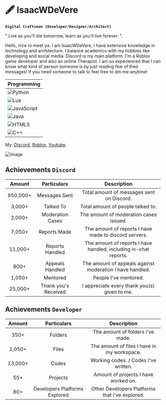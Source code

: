 # 🖋 IsaacWDeVere

**`Digital Craftsman (Developer/Designer/Architect)`**

" Live as you'll die tomorrow,  learn as you'll live forever. ". 

Hello, nice to meet ya.  I am IsaacWDeVere, I have extensive knowledge in technology and architecture. I balance academics with my hobbies like developing and social media. Discord is my main platform. I'm a Roblox game developer and also an online Therapist.  I am so experienced that I can know what kind of person someone is by just reading few of their messages! If you need someone to talk to feel free to dm me anytime!

| Programming  |
| :--        |
| ![Python](https://img.shields.io/badge/python-3670A0?style=for-the-badge&logo=python&logoColor=ffdd54) |
| ![Lua](https://img.shields.io/badge/lua-%232C2D72.svg?style=for-the-badge&logo=lua&logoColor=white) |
| ![JavaScript](https://img.shields.io/badge/javascript-%23323330.svg?style=for-the-badge&logo=javascript&logoColor=%23F7DF1E) |
| ![Java](https://img.shields.io/badge/java-%23ED8B00.svg?style=for-the-badge&logo=openjdk&logoColor=white)  |
| ![HTML5](https://img.shields.io/badge/html5-%23E34F26.svg?style=for-the-badge&logo=html5&logoColor=white) |
| ![C++](https://img.shields.io/badge/c++-%2300599C.svg?style=for-the-badge&logo=c%2B%2B&logoColor=white) |

My: 
[Discord](https://discord.com/users/1233652449365983254/),
[Roblox](https://www.roblox.com/users/2698166225/profile),
[Youtube](https://www.youtube.com/@IsaacWDeVere).

![Image](https://github.com/user-attachments/assets/9bfcd9cd-f4e8-429a-98b0-3e30f2c86179)

## Achievements `Discord`
| Amount  | Particulars | Description |
| :---:         |     :---:      |          :---: |
| 850,000+  | Messages Sent	  | Total amount of messages sent on Discord. |
| 3,000+  | Talked To  | Total amount of people talked to. |
| 2,000+  | Moderation Cases  | The amount of moderation cases issued. |
| 7,050+  | Reports Made | The amount of reports I have made to discord servers. |
| 11,000+ | Reports Handled | The amount of reports I have handled, including in-chat reports. |
| 800+ | Appeals Handled | The amount of appeals against moderation I have handled. |
| 1,050+ | Mentored | People I've mentored. |
| 25,000+ | Thank you's Received | I appreciate every thank you(s) given to me. |

## Achievements `Developer`
| Amount  | Particulars | Description |
| :---:         |     :---:      |          :---: |
| 350+  | Folders  | The amount of folders i've made. |
| 1,050+ | Files | The amount of files I have in my workspace. |
| 13,000+ | Codes | Working codes. / Codes I've written. |
| 55+ | Projects | Amount of projects I have worked on. |
| 80+ | Developers Platforms Explored | Other Developers Platforms that i've explored. |

